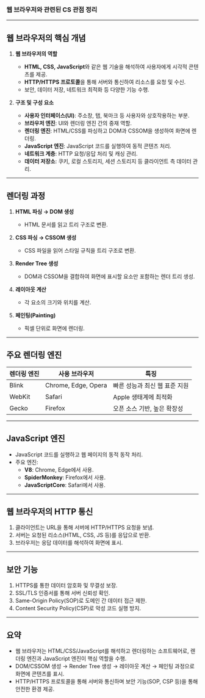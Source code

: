 ### 웹 브라우저와 관련된 CS 관점 정리

---

## **웹 브라우저의 핵심 개념**

1. **웹 브라우저의 역할**
   - **HTML, CSS, JavaScript**와 같은 웹 기술을 해석하여 사용자에게 시각적 콘텐츠를 제공.
   - **HTTP/HTTPS 프로토콜**을 통해 서버와 통신하여 리소스를 요청 및 수신.
   - 보안, 데이터 저장, 네트워크 최적화 등 다양한 기능 수행.

2. **구조 및 구성 요소**
   - **사용자 인터페이스(UI)**: 주소창, 탭, 북마크 등 사용자와 상호작용하는 부분.
   - **브라우저 엔진**: UI와 렌더링 엔진 간의 중재 역할.
   - **렌더링 엔진**: HTML/CSS를 파싱하고 DOM과 CSSOM을 생성하여 화면에 렌더링.
   - **JavaScript 엔진**: JavaScript 코드를 실행하여 동적 콘텐츠 처리.
   - **네트워크 계층**: HTTP 요청/응답 처리 및 캐싱 관리.
   - **데이터 저장소**: 쿠키, 로컬 스토리지, 세션 스토리지 등 클라이언트 측 데이터 관리.

---

## **렌더링 과정**

1. **HTML 파싱 → DOM 생성**
   - HTML 문서를 읽고 트리 구조로 변환.

2. **CSS 파싱 → CSSOM 생성**
   - CSS 파일을 읽어 스타일 규칙을 트리 구조로 변환.

3. **Render Tree 생성**
   - DOM과 CSSOM을 결합하여 화면에 표시할 요소만 포함하는 렌더 트리 생성.

4. **레이아웃 계산**
   - 각 요소의 크기와 위치를 계산.

5. **페인팅(Painting)**
   - 픽셀 단위로 화면에 렌더링.

---

## **주요 렌더링 엔진**

| 렌더링 엔진 | 사용 브라우저         | 특징                              |
|-------------|-----------------------|-----------------------------------|
| Blink       | Chrome, Edge, Opera  | 빠른 성능과 최신 웹 표준 지원     |
| WebKit      | Safari               | Apple 생태계에 최적화             |
| Gecko       | Firefox              | 오픈 소스 기반, 높은 확장성       |

---

## **JavaScript 엔진**

- JavaScript 코드를 실행하고 웹 페이지의 동적 동작 처리.
- 주요 엔진:
  - **V8**: Chrome, Edge에서 사용.
  - **SpiderMonkey**: Firefox에서 사용.
  - **JavaScriptCore**: Safari에서 사용.

---

## **웹 브라우저의 HTTP 통신**

1. 클라이언트는 URL을 통해 서버에 HTTP/HTTPS 요청을 보냄.
2. 서버는 요청된 리소스(HTML, CSS, JS 등)를 응답으로 반환.
3. 브라우저는 응답 데이터를 해석하여 화면에 표시.

---

## **보안 기능**

1. HTTPS를 통한 데이터 암호화 및 무결성 보장.
2. SSL/TLS 인증서를 통해 서버 신뢰성 확인.
3. Same-Origin Policy(SOP)로 도메인 간 데이터 접근 제한.
4. Content Security Policy(CSP)로 악성 코드 실행 방지.

---

## 요약

- 웹 브라우저는 HTML/CSS/JavaScript를 해석하고 렌더링하는 소프트웨어로, 렌더링 엔진과 JavaScript 엔진이 핵심 역할을 수행.
- DOM/CSSOM 생성 → Render Tree 생성 → 레이아웃 계산 → 페인팅 과정으로 화면에 콘텐츠를 표시.
- HTTP/HTTPS 프로토콜을 통해 서버와 통신하며 보안 기능(SOP, CSP 등)을 통해 안전한 환경 제공.

